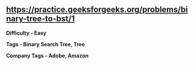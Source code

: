 ## https://practice.geeksforgeeks.org/problems/binary-tree-to-bst/1

**Difficulty - Easy**

**Tags - Binary Search Tree, Tree**

**Company Tags - Adobe, Amazon**
